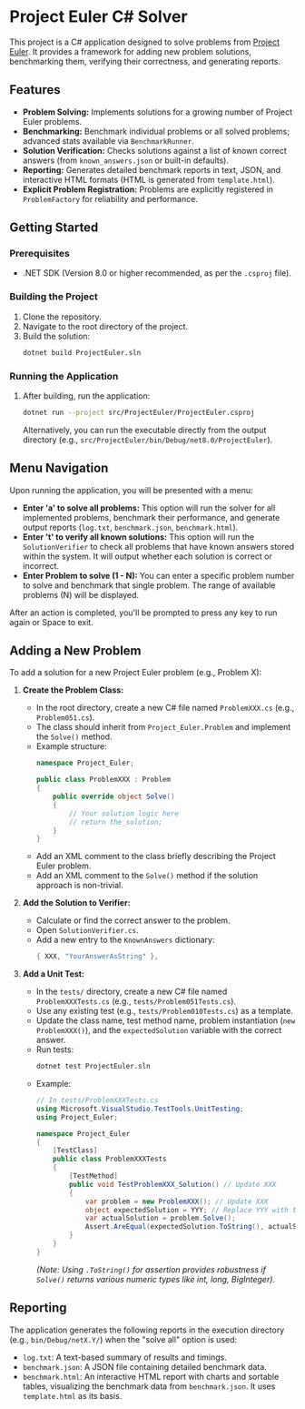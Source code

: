 # Project Euler C# Solver

This project is a C# application designed to solve problems from [Project Euler](https://projecteuler.net/). It provides a framework for adding new problem solutions, benchmarking them, verifying their correctness, and generating reports.

## Features

*   **Problem Solving:** Implements solutions for a growing number of Project Euler problems.
*   **Benchmarking:** Benchmark individual problems or all solved problems; advanced stats available via `BenchmarkRunner`.
*   **Solution Verification:** Checks solutions against a list of known correct answers (from `known_answers.json` or built-in defaults).
*   **Reporting:** Generates detailed benchmark reports in text, JSON, and interactive HTML formats (HTML is generated from `template.html`).
*   **Explicit Problem Registration:** Problems are explicitly registered in `ProblemFactory` for reliability and performance.

## Getting Started

### Prerequisites

*   .NET SDK (Version 8.0 or higher recommended, as per the `.csproj` file).

### Building the Project

1.  Clone the repository.
2.  Navigate to the root directory of the project.
3.  Build the solution:
    ```bash
    dotnet build ProjectEuler.sln
    ```

### Running the Application

1.  After building, run the application:
    ```bash
    dotnet run --project src/ProjectEuler/ProjectEuler.csproj
    ```
    Alternatively, you can run the executable directly from the output directory (e.g., `src/ProjectEuler/bin/Debug/net8.0/ProjectEuler`).

## Menu Navigation

Upon running the application, you will be presented with a menu:

*   **Enter 'a' to solve all problems:** This option will run the solver for all implemented problems, benchmark their performance, and generate output reports (`log.txt`, `benchmark.json`, `benchmark.html`).
*   **Enter 't' to verify all known solutions:** This option will run the `SolutionVerifier` to check all problems that have known answers stored within the system. It will output whether each solution is correct or incorrect.
*   **Enter Problem to solve (1 - N):** You can enter a specific problem number to solve and benchmark that single problem. The range of available problems (N) will be displayed.

After an action is completed, you'll be prompted to press any key to run again or Space to exit.

## Adding a New Problem

To add a solution for a new Project Euler problem (e.g., Problem X):

1.  **Create the Problem Class:**
    *   In the root directory, create a new C# file named `ProblemXXX.cs` (e.g., `Problem051.cs`).
    *   The class should inherit from `Project_Euler.Problem` and implement the `Solve()` method.
    *   Example structure:
        ```csharp
        namespace Project_Euler;

        public class ProblemXXX : Problem
        {
            public override object Solve()
            {
                // Your solution logic here
                // return the_solution;
            }
        }
        ```
    *   Add an XML comment to the class briefly describing the Project Euler problem.
    *   Add an XML comment to the `Solve()` method if the solution approach is non-trivial.

2.  **Add the Solution to Verifier:**
    *   Calculate or find the correct answer to the problem.
    *   Open `SolutionVerifier.cs`.
    *   Add a new entry to the `KnownAnswers` dictionary:
        ```csharp
        { XXX, "YourAnswerAsString" },
        ```

3.  **Add a Unit Test:**
    *   In the `tests/` directory, create a new C# file named `ProblemXXXTests.cs` (e.g., `tests/Problem051Tests.cs`).
    *   Use any existing test (e.g., `tests/Problem010Tests.cs`) as a template.
    *   Update the class name, test method name, problem instantiation (`new ProblemXXX()`), and the `expectedSolution` variable with the correct answer.
    *   Run tests:
        ```bash
        dotnet test ProjectEuler.sln
        ```
    *   Example:
        ```csharp
        // In tests/ProblemXXXTests.cs
        using Microsoft.VisualStudio.TestTools.UnitTesting;
        using Project_Euler;

        namespace Project_Euler
        {
            [TestClass]
            public class ProblemXXXTests
            {
                [TestMethod]
                public void TestProblemXXX_Solution() // Update XXX
                {
                    var problem = new ProblemXXX(); // Update XXX
                    object expectedSolution = YYY; // Replace YYY with the actual answer, ensure correct type or use string
                    var actualSolution = problem.Solve();
                    Assert.AreEqual(expectedSolution.ToString(), actualSolution.ToString(), $"The solution for Problem XXX is incorrect.");
                }
            }
        }
        ```
        *(Note: Using `.ToString()` for assertion provides robustness if `Solve()` returns various numeric types like int, long, BigInteger).*

## Reporting

The application generates the following reports in the execution directory (e.g., `bin/Debug/netX.Y/`) when the "solve all" option is used:

*   `log.txt`: A text-based summary of results and timings.
*   `benchmark.json`: A JSON file containing detailed benchmark data.
*   `benchmark.html`: An interactive HTML report with charts and sortable tables, visualizing the benchmark data from `benchmark.json`. It uses `template.html` as its basis.
